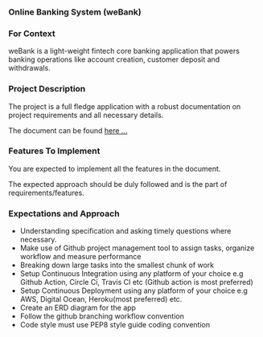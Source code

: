 ### Online Banking System (weBank)

### For Context

weBank is a light-weight fintech core banking application that powers banking operations like account creation, customer deposit and withdrawals.

### Project Description

The project is a full fledge application with a robust documentation on project requirements and all necessary details.

The document can be found [here ...](https://docs.google.com/document/d/1YY_ATpIwS3ekscpT9bxtSbf42G3ZoJnbEZKRRZS_4J4/edit?usp=sharing)

### Features To Implement

You are expected to implement all the features in the document.

The expected approach should be duly followed and is the part of requirements/features.

### Expectations and Approach

- Understanding specification and asking timely questions where necessary.
- Make use of Github project management tool to assign tasks, organize workflow and measure performance
- Breaking down large tasks into the smallest chunk of work
- Setup Continuous Integration using any platform of your choice e.g Github Action, Circle Ci, Travis CI etc (Github action is most preferred)
- Setup Continuous Deployment using any platform of your choice e.g AWS, Digital Ocean, Heroku(most preferred) etc.
- Create an ERD diagram for the app
- Follow the github branching workflow convention
- Code style must use PEP8 style guide coding convention
